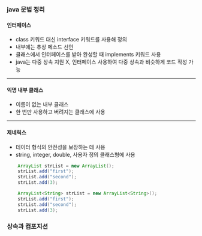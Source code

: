 ### java 문법 정리

#### 인터페이스
- class 키워드 대신 interface 키워드를 사용해 정의
- 내부에는 추상 메소드 선언
- 클래스에서 인터페이스를 받아 완성할 때 implements 키워드 사용
- java는 다중 상속 지원 X, 인터페이스 사용하여 다중 상속과 비슷하게 코드 작성 가능

******

#### 익명 내부 클래스
- 이름이 없는 내부 클래스
- 한 번만 사용하고 버려지는 클래스에 사용

******

#### 제네릭스
- 데이터 형식의 안전성을 보장하는 데 사용
- string, integer, double, 사용자 정의 클래스형에 사용

```java
    ArrayList strList = new ArrayList();
    strList.add("first");
    strList.add("second");
    strList.add(3);
```

```java
    ArrayList<String> strList = new ArrayList<String>();
    strList.add("first");
    strList.add("second");
    strList.add(3);
```

### 상속과 컴포지션
